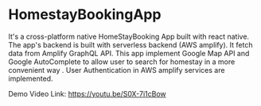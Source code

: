 # HomestayBookingApp
It's a cross-platform native HomeStayBooking App built with react native. The app's backend is built with serverless backend (AWS amplify). It fetch data from Amplify GraphQL API. This app implement Google Map API and Google AutoComplete to allow user to search for homestay in a more convenient way . User Authentication in AWS amplify services are implemented.

Demo Video Link: https://youtu.be/S0X-7i1cBow
